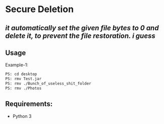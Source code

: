 # Secure Deletion
## _it automatically set the given file bytes to 0 and delete it, to prevent the file restoration. i guess_

## Usage
Example-1:
```sh
PS: cd desktop
PS: rmv Test.jar
PS: rmv ./Bunch_of_useless_shit_folder
PS: rmv ./Photos
```
## Requirements:
- Python 3
